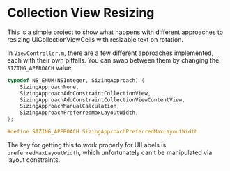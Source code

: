 # Collection View Resizing

This is a simple project to show what happens with different approaches to resizing UICollectionViewCells with resizable text on rotation.

In `ViewController.m`, there are a few different approaches implemented, each with their own pitfalls. You can swap between them by changing the `SIZING_APPROACH` value:

```objective-c
typedef NS_ENUM(NSInteger, SizingApproach) {
    SizingApproachNone,
    SizingApproachAddConstraintCollectionView,
    SizingApproachAddConstraintCollectionViewContentView,
    SizingApproachManualCalculation,
    SizingApproachPreferredMaxLayoutWidth,
};

#define SIZING_APPROACH SizingApproachPreferredMaxLayoutWidth
```

The key for getting this to work properly for UILabels is `preferredMaxLayoutWidth`, which unfortunately can't be manipulated via layout constraints.
